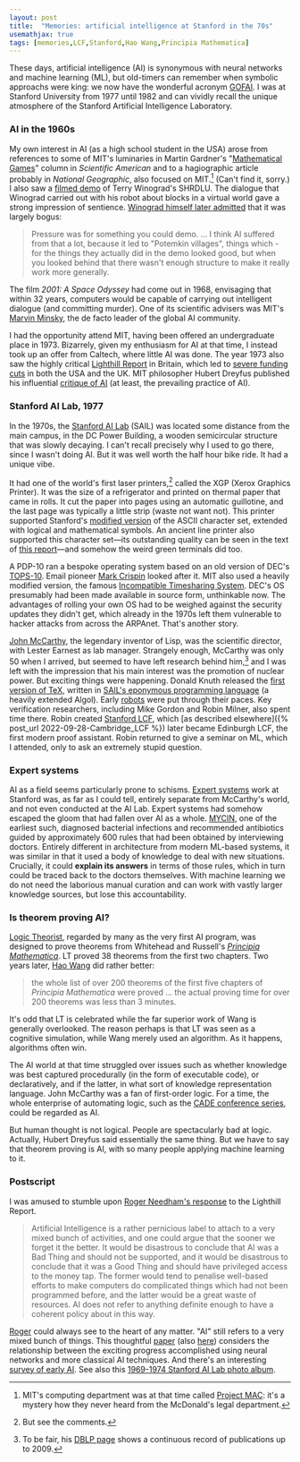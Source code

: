 ```yaml
---
layout: post
title:  "Memories: artificial intelligence at Stanford in the 70s"
usemathjax: true 
tags: [memories,LCF,Stanford,Hao Wang,Principia Mathematica]
---
```


These days, artificial intelligence (AI) is synonymous with neural networks
and machine learning (ML),
but old-timers can remember when symbolic approachs were king:
we now have the wonderful acronym [GOFAI](https://en.wikipedia.org/wiki/GOFAI).
I was at Stanford University from 1977 until 1982 and can vividly recall
the unique atmosphere of the Stanford Artificial Intelligence Laboratory.

### AI in the 1960s

My own interest in AI (as a high school student in the USA) arose
from references to some of MIT's luminaries in Martin Gardner's
"[Mathematical Games](https://en.wikipedia.org/wiki/List_of_Martin_Gardner_Mathematical_Games_columns)" column 
in *Scientific American*
and to a hagiographic article probably in *National Geographic*, 
also focused on MIT.[^1] (Can't find it, sorry.)
I also saw a [filmed demo](https://youtu.be/bo4RvYJYOzI)
of Terry Winograd's SHRDLU.
The dialogue that Winograd carried out with his robot 
about blocks in a virtual world  gave a strong impression of sentience.
[Winograd himself later admitted](https://en.wikipedia.org/wiki/SHRDLU)
that it was largely bogus:

> Pressure was for something you could demo. ... I think AI suffered from that a lot, because it led to "Potemkin villages", things which - for the things they actually did in the demo looked good, but when you looked behind that there wasn't enough structure to make it really work more generally.

[^1]: MIT's computing department was at that time called [Project MAC](https://en.wikipedia.org/wiki/MIT_Computer_Science_and_Artificial_Intelligence_Laboratory#Project_MAC): it's a mystery how they never heard from the McDonald's legal department.

The film *2001: A Space Odyssey* had come out in 1968, envisaging
that within 32 years, computers would be capable of carrying out intelligent dialogue
(and committing murder). 
One of its scientific advisers was MIT's
[Marvin Minsky](https://en.wikipedia.org/wiki/Marvin_Minsky),
the de facto leader of the global AI community.

I had the opportunity attend MIT, having been offered an 
undergraduate place in 1973.
Bizarrely, given my enthusiasm for AI at that time, I instead took up
an offer from Caltech, where little AI was done.
The year 1973 also saw the highly critical
[Lighthill Report](http://www.chilton-computing.org.uk/inf/literature/reports/lighthill_report/p001.htm)
in Britain, 
which led to [severe funding cuts](https://en.wikipedia.org/wiki/AI_winter) in both the USA and the UK.
MIT philosopher Hubert Dreyfus published his influential 
[critique of AI](https://en.wikipedia.org/wiki/Hubert_Dreyfus%27s_views_on_artificial_intelligence)
(at least, the prevailing practice of AI).

### Stanford AI Lab, 1977

In the 1970s, the [Stanford AI Lab](http://infolab.stanford.edu/pub/voy/museum/pictures/AIlab/list.html)
(SAIL) was located some distance
from the main campus, in the DC Power Building, a wooden semicircular structure that was slowly decaying. I can't recall precisely why I used to
go there, since I wasn't doing AI. 
But it was well worth the half hour bike ride. It had a unique vibe.

It had one of the world's first laser printers,[^2]
called the XGP (Xerox Graphics Printer). 
It was the size of a refrigerator and printed
on thermal paper that came in rolls. It cut the paper
into pages using an automatic guillotine, and the last page was typically
a little strip (waste not want not). This printer supported Stanford's
[modified version](https://en.wikipedia.org/wiki/Stanford_Extended_ASCII) of the ASCII character set,
extended with logical and mathematical symbols. 
An ancient line printer also supported this character set—its outstanding
quality can be seen in the text of [this report](https://apps.dtic.mil/sti/pdfs/AD0785072.pdf)—and somehow the weird green terminals did too.

[^2]: But see the comments.

A PDP-10 ran a bespoke operating system based on an old version of DEC's
[TOPS-10](https://en.wikipedia.org/wiki/TOPS-10). 
Email pioneer [Mark Crispin](https://en.wikipedia.org/wiki/Mark_Crispin)
looked after it.
MIT also used a heavily modified version,
the famous [Incompatible Timesharing System](https://en.wikipedia.org/wiki/Incompatible_Timesharing_System).
DEC's OS presumably had been made available 
in source form, unthinkable now. 
The advantages of rolling your own OS
had to be weighed against the security updates they didn't get,
which already in the 1970s left them vulnerable to hacker 
attacks from across the ARPAnet. That's another story.

[John McCarthy](https://en.wikipedia.org/wiki/John_McCarthy_(computer_scientist)), 
the legendary inventor of Lisp, was the scientific director, 
with Lester Earnest as lab manager.
Strangely enough, McCarthy was only 50 when I arrived,
but seemed to have left research behind him,[^3]
and I was left with the impression that his main interest was
the promotion of nuclear power.
But exciting things were happening.
Donald Knuth released the [first version of TeX](/papers/Knuth-TEX.pdf), 
written in [SAIL's eponymous programming language](https://exhibits.stanford.edu/ai/catalog/np036rx9092) (a heavily extended Algol).
Early [robots](https://news.stanford.edu/2019/01/16/stanfords-robotics-legacy/)
were put through their paces. 
Key verification researchers, including Mike Gordon and Robin Milner,
also spent time there.
Robin created [Stanford LCF](https://apps.dtic.mil/sti/pdfs/AD0785072.pdf),
which [as described elsewhere]({% post_url 2022-09-28-Cambridge_LCF %}) later became Edinburgh LCF, 
the first modern proof assistant.
Robin returned to give a seminar on ML, which I attended, only to ask an extremely stupid question.

[^3]: To be fair, his [DBLP page](https://dblp.org/pid/m/JohnMcCarthy.html) shows a continuous record of publications up to 2009.

### Expert systems

AI as a field seems particularly prone to schisms.
[Expert systems](http://i.stanford.edu/pub/cstr/reports/cs/tr/81/837/CS-TR-81-837.pdf) 
work at Stanford was, as far as I could tell,
entirely separate from McCarthy's world, and not even conducted
at the AI Lab. Expert systems had somehow escaped the gloom
that had fallen over AI as a whole.
[MYCIN](https://en.wikipedia.org/wiki/Mycin), one of the earliest such,
diagnosed bacterial infections and recommended antibiotics
guided by approximately 600 rules that had been obtained by
interviewing doctors. 
Entirely different in architecture from modern ML-based systems,
it was similar in that it used a body of knowledge to deal with 
new situations.
Crucially, it could **explain its answers** in terms of those rules,
which in turn could be traced back to the doctors themselves.
With machine learning we do not need the laborious manual curation
and can work with vastly larger knowledge sources,
but lose this accountability.

### Is theorem proving AI?

[Logic Theorist](https://en.wikipedia.org/wiki/Logic_Theorist), 
regarded by many as the very first AI program, was designed
to prove theorems from Whitehead and Russell's *[Principia Mathematica](https://www.cambridge.org/gb/academic/subjects/mathematics/logic-categories-and-sets/principia-mathematica-56-2nd-edition)*.
LT proved 38 theorems from the first two chapters.
Two years later, [Hao Wang](https://doi.org/10.1147/rd.41.0002)
did rather better:

> the whole list of over 200 theorems of the first five chapters of *Principia Mathematica* were proved ... the actual proving time for over 200 theorems was less than 3 minutes.

It's odd that LT is celebrated while the far superior
work of Wang is generally overlooked.
The reason perhaps is that LT was seen as a cognitive simulation,
while Wang merely used an algorithm. As it happens, algorithms often win.

The AI world at that time struggled over issues such as whether
knowledge was best captured procedurally (in the form of executable code),
or declaratively, and if the latter, in what sort of knowledge 
representation language. John McCarthy was a fan of first-order logic.
For a time, the whole enterprise of automating logic, 
such as the [CADE conference series](https://cadeinc.org), could be regarded as AI.

But human thought is not logical. People are spectacularly bad at logic.
Actually, Hubert Dreyfus said essentially the same thing.
But we have to say that theorem proving is AI, 
with so many people applying machine learning to it.

### Postscript

I was amused to stumble upon 
[Roger Needham's response](http://www.chilton-computing.org.uk/inf/literature/reports/lighthill_report/p003.htm) 
to the Lighthill Report.

> Artificial Intelligence is a rather pernicious label to attach to a very mixed bunch of activities, and one could argue that the sooner we forget it the better. It would be disastrous to conclude that AI was a Bad Thing and should not be supported, and it would be disastrous to conclude that it was a Good Thing and should have privileged access to the money tap. The former would tend to penalise well-based efforts to make computers do complicated things which had not been programmed before, and the latter would be a great waste of resources. AI does not refer to anything definite enough to have a coherent policy about in this way.

[Roger](https://www.cl.cam.ac.uk/archive/ksj21/RogerNeedhamMemoir.pdf) 
could always see to the heart of any matter. 
"AI" still refers to a very mixed bunch of things.
This thoughtful 
[paper](https://doi.org/10.1145/3271625) 
(also [here](https://arxiv.org/abs/1707.04327))
considers the relationship between the exciting progress
accomplished using neural networks and more classical AI techniques.
And there's an interesting
[survey of early AI](https://projects.csail.mit.edu/films/aifilms/AIFilms.html).
See also this [1969-1974 Stanford AI Lab photo album](https://www.saildart.org/allow/saildart_pix_1974/).

